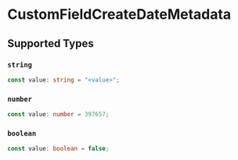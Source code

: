 # CustomFieldCreateDateMetadata


## Supported Types

### `string`

```typescript
const value: string = "<value>";
```

### `number`

```typescript
const value: number = 397657;
```

### `boolean`

```typescript
const value: boolean = false;
```

